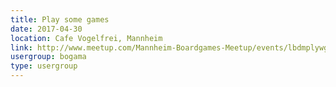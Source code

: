 ```yaml
---
title: Play some games
date: 2017-04-30
location: Cafe Vogelfrei, Mannheim
link: http://www.meetup.com/Mannheim-Boardgames-Meetup/events/lbdmplywgbnc/
usergroup: bogama
type: usergroup
---
```

